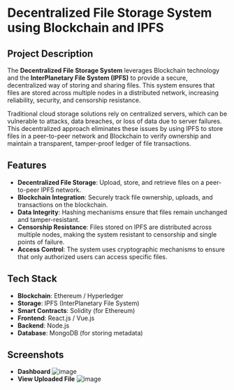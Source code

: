 # Decentralized File Storage System using Blockchain and IPFS

## Project Description

The **Decentralized File Storage System** leverages Blockchain technology and the **InterPlanetary File System (IPFS)** to provide a secure, decentralized way of storing and sharing files. This system ensures that files are stored across multiple nodes in a distributed network, increasing reliability, security, and censorship resistance.

Traditional cloud storage solutions rely on centralized servers, which can be vulnerable to attacks, data breaches, or loss of data due to server failures. This decentralized approach eliminates these issues by using IPFS to store files in a peer-to-peer network and Blockchain to verify ownership and maintain a transparent, tamper-proof ledger of file transactions.

## Features

- **Decentralized File Storage**: Upload, store, and retrieve files on a peer-to-peer IPFS network.
- **Blockchain Integration**: Securely track file ownership, uploads, and transactions on the blockchain.
- **Data Integrity**: Hashing mechanisms ensure that files remain unchanged and tamper-resistant.
- **Censorship Resistance**: Files stored on IPFS are distributed across multiple nodes, making the system resistant to censorship and single points of failure.
- **Access Control**: The system uses cryptographic mechanisms to ensure that only authorized users can access specific files.

## Tech Stack

- **Blockchain**: Ethereum / Hyperledger
- **Storage**: IPFS (InterPlanetary File System)
- **Smart Contracts**: Solidity (for Ethereum)
- **Frontend**: React.js / Vue.js
- **Backend**: Node.js
- **Database**: MongoDB (for storing metadata)

## Screenshots

- **Dashboard**
![image](https://github.com/Kushalobroy/Decentralized-File-Storage-System-using-Blockchain-IPFS/assets/92447922/947bf860-d7cf-4a84-afcf-d17d615d8e5c)
- **View Uploaded File**
![image](https://github.com/Kushalobroy/Decentralized-File-Storage-System-using-Blockchain-IPFS/assets/92447922/fb3eb702-bd1c-4e21-a778-c07f88aac63e)

